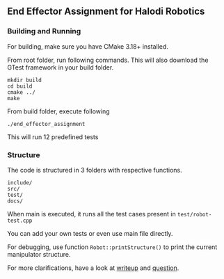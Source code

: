 ## End Effector Assignment for Halodi Robotics

### Building and Running
For building, make sure you have CMake 3.18+ installed.

From root folder, run following commands. This will also download the GTest 
framework in your build folder.

```shell script
mkdir build
cd build
cmake ../
make
```

From build folder, execute following
 
```shell script
./end_effector_assignment 
```
This will run 12 predefined tests

### Structure
The code is structured in 3 folders with respective functions.

```
include/
src/
test/
docs/
```
When main is executed, it runs all the test cases present in `test/robot-test.cpp`

You can add your own tests or even use main file directly.

For debugging, use function `Robot::printStructure()` to print the current manipulator structure.

For more clarifications, have a look at [writeup](docs/Writeup.md) and [question](docs/Question.md).